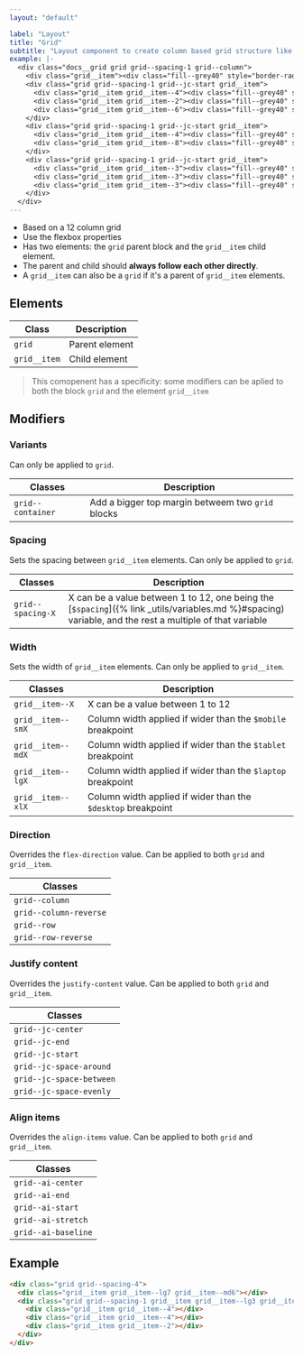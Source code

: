 ```yaml
---
layout: "default"

label: "Layout"
title: "Grid"
subtitle: "Layout component to create column based grid structure like bootstrap."
example: |-
  <div class="docs__grid grid grid--spacing-1 grid--column">
    <div class="grid__item"><div class="fill--grey40" style="border-radius: 8px; padding: 8px;"></div></div>
    <div class="grid grid--spacing-1 grid--jc-start grid__item">
      <div class="grid__item grid__item--4"><div class="fill--grey40" style="border-radius: 8px; padding: 8px;"></div></div>
      <div class="grid__item grid__item--2"><div class="fill--grey40" style="border-radius: 8px; padding: 8px;"></div></div>
      <div class="grid__item grid__item--6"><div class="fill--grey40" style="border-radius: 8px; padding: 8px;"></div></div>
    </div>
    <div class="grid grid--spacing-1 grid--jc-start grid__item">
      <div class="grid__item grid__item--4"><div class="fill--grey40" style="border-radius: 8px; padding: 8px;"></div></div>
      <div class="grid__item grid__item--8"><div class="fill--grey40" style="border-radius: 8px; padding: 8px;"></div></div>
    </div>
    <div class="grid grid--spacing-1 grid--jc-start grid__item">
      <div class="grid__item grid__item--3"><div class="fill--grey40" style="border-radius: 8px; padding: 8px;"></div></div>
      <div class="grid__item grid__item--3"><div class="fill--grey40" style="border-radius: 8px; padding: 8px;"></div></div>
      <div class="grid__item grid__item--3"><div class="fill--grey40" style="border-radius: 8px; padding: 8px;"></div></div>
    </div>
  </div>
---
```


- Based on a 12 column grid
- Use the flexbox properties
- Has two elements: the `grid` parent block and the `grid__item` child element. 
- The parent and child should **always follow each other directly**.
- A `grid__item` can also be a `grid` if it's a parent of `grid__item` elements.

## Elements

| Class | Description |
| --- | --- |
| `grid` | Parent element |
| `grid__item` | Child element |

> This comopenent has a specificity: some modifiers can be aplied to both the block `grid` and the element `grid__item`

## Modifiers

### Variants

Can only be applied to `grid`.

| Classes | Description |
| --- | --- |
| `grid--container` | Add a bigger top margin betweem two `grid` blocks |

### Spacing

Sets the spacing between `grid__item` elements. Can only be applied to `grid`.

| Classes | Description |
| --- | --- |
| `grid--spacing-X` | X can be a value between 1 to 12, one being the [`$spacing`]({% link _utils/variables.md %}#spacing) variable, and the rest a multiple of that variable |

### Width

Sets the width of `grid__item` elements. Can only be applied to `grid__item`.

| Classes | Description |
| --- | --- |
| `grid__item--X` | X can be a value between 1 to 12 |
| `grid__item--smX` | Column width applied if wider than the `$mobile` breakpoint |
| `grid__item--mdX` | Column width applied if wider than the `$tablet` breakpoint |
| `grid__item--lgX` | Column width applied if wider than the `$laptop` breakpoint |
| `grid__item--xlX` | Column width applied if wider than the `$desktop` breakpoint |

### Direction

Overrides the `flex-direction` value. Can be applied to both `grid` and `grid__item`.

| Classes |
| --- |
| `grid--column` |
| `grid--column-reverse` |
| `grid--row` |
| `grid--row-reverse` |

### Justify content

Overrides the `justify-content` value. Can be applied to both `grid` and `grid__item`.

| Classes |
| --- |
| `grid--jc-center` |
| `grid--jc-end` |
| `grid--jc-start` |
| `grid--jc-space-around` |
| `grid--jc-space-between` |
| `grid--jc-space-evenly` |

### Align items

Overrides the `align-items` value. Can be applied to both `grid` and `grid__item`.

| Classes |
| --- |
| `grid--ai-center` |
| `grid--ai-end` |
| `grid--ai-start` |
| `grid--ai-stretch` |
| `grid--ai-baseline` |

## Example

```html
<div class="grid grid--spacing-4">
  <div class="grid__item grid__item--lg7 grid__item--md6"></div>
  <div class="grid grid--spacing-1 grid__item grid__item--lg3 grid__item--md6">
    <div class="grid__item grid__item--4"></div>
    <div class="grid__item grid__item--4"></div>
    <div class="grid__item grid__item--2"></div>
  </div>
</div>
```
